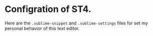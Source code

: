 # Configration of ST4.



Here are the `.sublime-snippet` and `.sublime-settings` files for set my personal behavior of this text editor.

